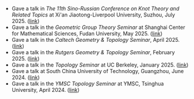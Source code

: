 
- Gave a talk in *The 11th Sino-Russian Conference on Knot Theory and Related Topics* at Xi'an Jiaotong-Liverpool University, Suzhou, July 2025. ([link](https://www.xjtlu.edu.cn/en/study/departments/school-of-mathematics-and-physics/knot-theory-and-related-topics))
- Gave a talk in the *Geometric Group Theory Seminar* at Shanghai Center for Mathematical Sciences, Fudan University, May 2025. ([link](https://scms.fudan.edu.cn/info/6043/9411.htm))
- Gave a talk in the *Caltech Geometry & Topology Seminar*, April 2025. ([link](https://sites.google.com/site/caltechgtseminar/home))
- Gave a talk in the *Rutgers Geometry & Topology Seminar*, February 2025. ([link](https://sites.google.com/view/rutgersgandt/schedule))
- Gave a talk in the *Topology Seminar* at UC Berkeley, January 2025. ([link](https://events.berkeley.edu/math/event/288471-topology-seminar-an-l2-version-of-the-alexander))
- Gave a talk at South China University of Technology, Guangzhou, June 2024. ([link](https://www2.scut.edu.cn/math/2024/0614/c10160a556549/page.htm))
- Gave a talk in the *YMSC Topology Seminar* at YMSC, Tsinghua University, April 2024. ([link](https://ymsc.tsinghua.edu.cn/info/1053/2578.htm))
